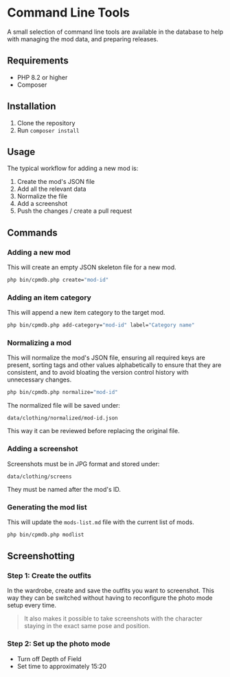 # Command Line Tools

A small selection of command line tools are available in the
database to help with managing the mod data, and preparing 
releases.

## Requirements

- PHP 8.2 or higher
- Composer

## Installation

1. Clone the repository
2. Run `composer install`

## Usage

The typical workflow for adding a new mod is:

1. Create the mod's JSON file
2. Add all the relevant data
3. Normalize the file
4. Add a screenshot
5. Push the changes / create a pull request

## Commands

### Adding a new mod

This will create an empty JSON skeleton file for a new mod.

```bash
php bin/cpmdb.php create="mod-id"
```

### Adding an item category

This will append a new item category to the target mod.

```bash
php bin/cpmdb.php add-category="mod-id" label="Category name"
```

### Normalizing a mod

This will normalize the mod's JSON file, ensuring all required 
keys are present, sorting tags and other values alphabetically
to ensure that they are consistent, and to avoid bloating the
version control history with unnecessary changes.

```bash
php bin/cpmdb.php normalize="mod-id"
```

The normalized file will be saved under:

`data/clothing/normalized/mod-id.json`

This way it can be reviewed before replacing the original file.

### Adding a screenshot

Screenshots must be in JPG format and stored under:

`data/clothing/screens` 

They must be named after the mod's ID.

### Generating the mod list

This will update the `mods-list.md` file with the current list of mods.

```bash
php bin/cpmdb.php modlist
```

## Screenshotting

### Step 1: Create the outfits

In the wardrobe, create and save the outfits you want to screenshot.
This way they can be switched without having to reconfigure the
photo mode setup every time.

> It also makes it possible to take screenshots with the character
> staying in the exact same pose and position.

### Step 2: Set up the photo mode

- Turn off Depth of Field
- Set time to approximately 15:20
 
